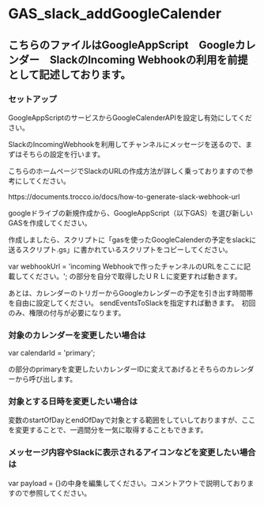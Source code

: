 # GAS_slack_addGoogleCalender
## こちらのファイルはGoogleAppScript　Googleカレンダー　SlackのIncoming Webhookの利用を前提として記述しております。

<h3>セットアップ</h3>
<p>GoogleAppScriptのサービスからGoogleCalenderAPIを設定し有効にしてください。</p>
<p>SlackのIncomingWebhookを利用してチャンネルにメッセージを送るので、まずはそちらの設定を行います。</p>
<p>こちらのホームページでSlackのURLの作成方法が詳しく乗っておりますので参考にしてください。</p>
<p>https://documents.trocco.io/docs/how-to-generate-slack-webhook-url</p>
<p></p>
<p>googleドライブの新規作成から、GoogleAppScript（以下GAS）を選び新しいGASを作成してください。</p>
<p>作成しましたら、スクリプトに「gasを使ったGoogleCalenderの予定をslackに送るスクリプト.gs」に書かれているスクリプトをコピーしてください。</p>
<p>var webhookUrl = 'incoming Webhookで作ったチャンネルのURLをここに記載してください。'; の部分を自分で取得したＵＲＬに変更すれば動きます。</p>
<p>あとは、カレンダーのトリガーからGoogleカレンダーの予定を引き出す時間帯を自由に設定してください。 sendEventsToSlackを指定すれば動きます。　初回のみ、権限の付与が必要になります。</p>
<h3>対象のカレンダーを変更したい場合は</h3>
<p>var calendarId = 'primary';</p>
<p>の部分のprimaryを変更したいカレンダーIDに変えてあげるとそちらのカレンダーから呼び出します。</p>
<h3>対象とする日時を変更したい場合は</h3>
<p>変数のstartOfDayとendOfDayで対象とする範囲をしていしておりますが、ここを変更することで、一週間分を一気に取得することもできます。</p>
<h3>メッセージ内容やSlackに表示されるアイコンなどを変更したい場合は</h3>
<p>var payload = {}の中身を編集してください。コメントアウトで説明しておりますので参照してください。</p>
